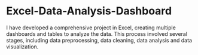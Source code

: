 # Excel-Data-Analysis-Dashboard
I have developed a comprehensive project in Excel, creating multiple dashboards and tables to analyze the data. This process involved several stages, including data preprocessing, data cleaning, data analysis and data visualization.
